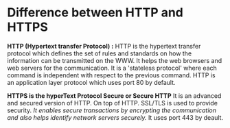 # Difference between HTTP and HTTPS


**HTTP (Hypertext transfer Protocol) :**
HTTP is the hypertext transfer protocol which defines the set of rules and standards on how the information can be transmitted on the WWW. It helps the web browsers and web servers for the communication. It is a 'stateless protocol' where each command is independent with respect to the previous command. HTTP is an application layer protocol which uses port 80 by default. 


**HTTPS is the hyperText Protocol Secure or Secure HTTP** 
It is an advanced and secured version of HTTP. On top of HTTP. SSL/TLS is used to provide security. *It enables secure transactions by encrypting the communication and also helps identify network servers securely.* It uses port 443 by deault.


